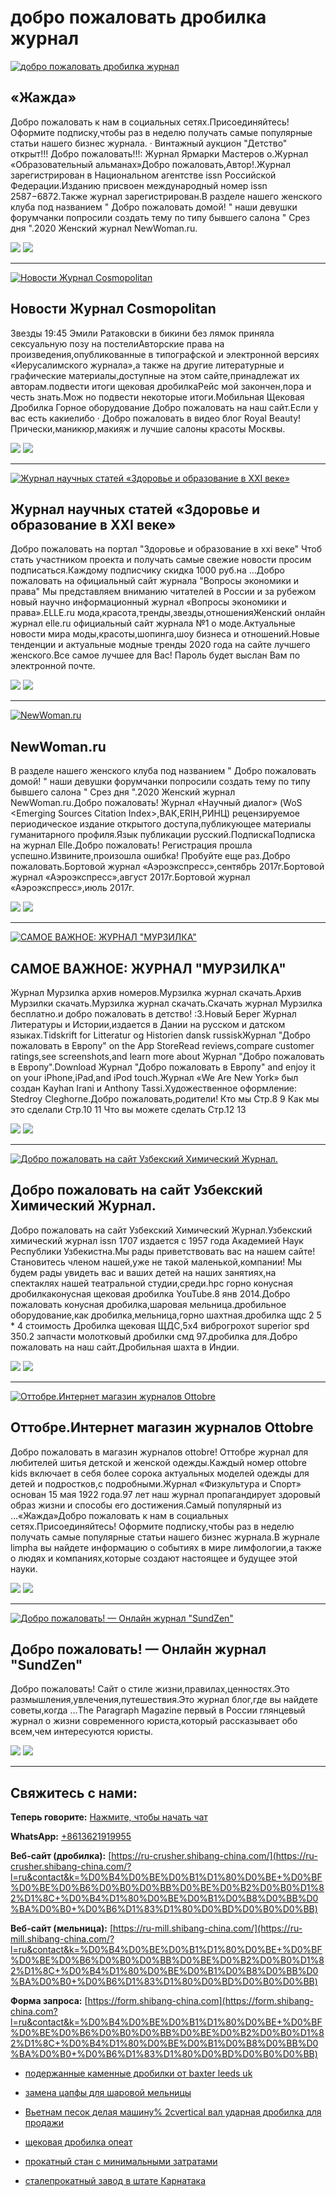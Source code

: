 # добро пожаловать дробилка журнал

<a href="https://swt.shibang-china.com/?l=ru&img&k=%D0%B4%D0%BE%D0%B1%D1%80%D0%BE+%D0%BF%D0%BE%D0%B6%D0%B0%D0%BB%D0%BE%D0%B2%D0%B0%D1%82%D1%8C+%D0%B4%D1%80%D0%BE%D0%B1%D0%B8%D0%BB%D0%BA%D0%B0+%D0%B6%D1%83%D1%80%D0%BD%D0%B0%D0%BB" target="_blank">![добро пожаловать дробилка журнал](http://static.shibang-china.com/all-800x300/1392.jpg)</a>

## &#171;Жажда&#187;
Добро пожаловать к нам в социальных сетях.Присоединяйтесь! Оформите подписку,чтобы раз в неделю получать самые популярные статьи нашего бизнес журнала.&nbsp;&#0183;&#32;Винтажный аукцион &quot;Детство&quot; открыт!!! Добро пожаловать!!!: Журнал Ярмарки Мастеров о.Журнал &#171;Образовательный альманах&#187;Добро пожаловать,Автор!.Журнал зарегистрирован в Национальном агентстве issn Российской Федерации.Изданию присвоен международный номер issn 2587−6872.Также журнал зарегистрирован.В разделе нашего женского клуба под названием &quot; Добро пожаловать домой! &quot; наши девушки форумчанки попросили создать тему по типу бывшего салона &quot; Срез дня &quot;.2020 Женский журнал NewWoman.ru.


<a href="https://whatsapp.shibangsoft.com/WhatsApp.php" target="_blank" title="WhatsApp">![](http://static.shibang-china.com/icon/whatsapp.png)</a> <a href="https://swt.shibang-china.com/?l=ru&icon&k=%D0%B4%D0%BE%D0%B1%D1%80%D0%BE+%D0%BF%D0%BE%D0%B6%D0%B0%D0%BB%D0%BE%D0%B2%D0%B0%D1%82%D1%8C+%D0%B4%D1%80%D0%BE%D0%B1%D0%B8%D0%BB%D0%BA%D0%B0+%D0%B6%D1%83%D1%80%D0%BD%D0%B0%D0%BB" target="_blank">![](http://static.shibang-china.com/icon/chat-ru.png)</a>

---

<a href="https://swt.shibang-china.com/?l=ru&img&k=%D0%B4%D0%BE%D0%B1%D1%80%D0%BE+%D0%BF%D0%BE%D0%B6%D0%B0%D0%BB%D0%BE%D0%B2%D0%B0%D1%82%D1%8C+%D0%B4%D1%80%D0%BE%D0%B1%D0%B8%D0%BB%D0%BA%D0%B0+%D0%B6%D1%83%D1%80%D0%BD%D0%B0%D0%BB" target="_blank">![Новости Журнал Cosmopolitan](http://static.shibang-china.com/all-800x300/1118.jpg)</a>

## Новости Журнал Cosmopolitan
Звезды 19:45 Эмили Ратаковски в бикини без лямок приняла сексуальную позу на постелиАвторские права на произведения,опубликованные в типографской и электронной версиях &#171;Иерусалимского журнала&#187;,а также на другие литературные и графические материалы,доступные на этом сайте,принадлежат их авторам.подвести итоги щековая дробилкаРейс мой закончен,пора и честь знать.Мож но подвести некоторые итоги.Мобильная Щековая Дробилка Горное оборудование Добро пожаловать на наш сайт.Если у вас есть какиелибо&nbsp;&#0183;&#32;Добро пожаловать в видео блог Royal Beauty! Прически,маникюр,макияж и лучшие салоны красоты Москвы.


<a href="https://whatsapp.shibangsoft.com/WhatsApp.php" target="_blank" title="WhatsApp">![](http://static.shibang-china.com/icon/whatsapp.png)</a> <a href="https://swt.shibang-china.com/?l=ru&icon&k=%D0%B4%D0%BE%D0%B1%D1%80%D0%BE+%D0%BF%D0%BE%D0%B6%D0%B0%D0%BB%D0%BE%D0%B2%D0%B0%D1%82%D1%8C+%D0%B4%D1%80%D0%BE%D0%B1%D0%B8%D0%BB%D0%BA%D0%B0+%D0%B6%D1%83%D1%80%D0%BD%D0%B0%D0%BB" target="_blank">![](http://static.shibang-china.com/icon/chat-ru.png)</a>

---

<a href="https://swt.shibang-china.com/?l=ru&img&k=%D0%B4%D0%BE%D0%B1%D1%80%D0%BE+%D0%BF%D0%BE%D0%B6%D0%B0%D0%BB%D0%BE%D0%B2%D0%B0%D1%82%D1%8C+%D0%B4%D1%80%D0%BE%D0%B1%D0%B8%D0%BB%D0%BA%D0%B0+%D0%B6%D1%83%D1%80%D0%BD%D0%B0%D0%BB" target="_blank">![Журнал научных статей &#171;Здоровье и образование в XXI веке&#187;](http://static.shibang-china.com/all-800x300/955.jpg)</a>

## Журнал научных статей &#171;Здоровье и образование в XXI веке&#187;
Добро пожаловать на портал &quot;Здоровье и образование в xxi веке&quot; Чтоб стать участником проекта и получать самые свежие новости просим подписаться.Каждому подписчику скидка 1000 руб.на …Добро пожаловать на официальный сайт журнала &quot;Вопросы экономики и права&quot; Мы представляем вниманию читателей в России и за рубежом новый научно информационный журнал &#171;Вопросы экономики и права&#187;.ELLE.ru мода,красота,тренды,звезды,отношенияЖенский онлайн журнал elle.ru официальный сайт журнала №1 о моде.Актуальные новости мира моды,красоты,шопинга,шоу бизнеса и отношений.Новые тенденции и актуальные модные тренды 2020 года на сайте лучшего женского.Все самое лучшее для Вас! Пароль будет выслан Вам по электронной почте.


<a href="https://whatsapp.shibangsoft.com/WhatsApp.php" target="_blank" title="WhatsApp">![](http://static.shibang-china.com/icon/whatsapp.png)</a> <a href="https://swt.shibang-china.com/?l=ru&icon&k=%D0%B4%D0%BE%D0%B1%D1%80%D0%BE+%D0%BF%D0%BE%D0%B6%D0%B0%D0%BB%D0%BE%D0%B2%D0%B0%D1%82%D1%8C+%D0%B4%D1%80%D0%BE%D0%B1%D0%B8%D0%BB%D0%BA%D0%B0+%D0%B6%D1%83%D1%80%D0%BD%D0%B0%D0%BB" target="_blank">![](http://static.shibang-china.com/icon/chat-ru.png)</a>

---

<a href="https://swt.shibang-china.com/?l=ru&img&k=%D0%B4%D0%BE%D0%B1%D1%80%D0%BE+%D0%BF%D0%BE%D0%B6%D0%B0%D0%BB%D0%BE%D0%B2%D0%B0%D1%82%D1%8C+%D0%B4%D1%80%D0%BE%D0%B1%D0%B8%D0%BB%D0%BA%D0%B0+%D0%B6%D1%83%D1%80%D0%BD%D0%B0%D0%BB" target="_blank">![NewWoman.ru](http://static.shibang-china.com/all-800x300/119.jpg)</a>

## NewWoman.ru
В разделе нашего женского клуба под названием &quot; Добро пожаловать домой! &quot; наши девушки форумчанки попросили создать тему по типу бывшего салона &quot; Срез дня &quot;.2020 Женский журнал NewWoman.ru.Добро пожаловать! Журнал &#171;Научный диалог&#187; (WoS &lt;Emerging Sources Citation Index&gt;,ВАК,ERIH,РИНЦ) рецензируемое периодическое издание открытого доступа,публикующее материалы гуманитарного профиля.Язык публикации русский.ПодпискаПодписка на журнал Elle.Добро пожаловать! Регистрация прошла успешно.Извините,произошла ошибка! Пробуйте еще раз.Добро пожаловать.Бортовой журнал &#171;Аэроэкспресс&#187;,сентябрь 2017г.Бортовой журнал &#171;Аэроэкспресс&#187;,август 2017г.Бортовой журнал &#171;Аэроэкспресс&#187;,июль 2017г.


<a href="https://whatsapp.shibangsoft.com/WhatsApp.php" target="_blank" title="WhatsApp">![](http://static.shibang-china.com/icon/whatsapp.png)</a> <a href="https://swt.shibang-china.com/?l=ru&icon&k=%D0%B4%D0%BE%D0%B1%D1%80%D0%BE+%D0%BF%D0%BE%D0%B6%D0%B0%D0%BB%D0%BE%D0%B2%D0%B0%D1%82%D1%8C+%D0%B4%D1%80%D0%BE%D0%B1%D0%B8%D0%BB%D0%BA%D0%B0+%D0%B6%D1%83%D1%80%D0%BD%D0%B0%D0%BB" target="_blank">![](http://static.shibang-china.com/icon/chat-ru.png)</a>

---

<a href="https://swt.shibang-china.com/?l=ru&img&k=%D0%B4%D0%BE%D0%B1%D1%80%D0%BE+%D0%BF%D0%BE%D0%B6%D0%B0%D0%BB%D0%BE%D0%B2%D0%B0%D1%82%D1%8C+%D0%B4%D1%80%D0%BE%D0%B1%D0%B8%D0%BB%D0%BA%D0%B0+%D0%B6%D1%83%D1%80%D0%BD%D0%B0%D0%BB" target="_blank">![САМОЕ ВАЖНОЕ: ЖУРНАЛ &quot;МУРЗИЛКА&quot;](http://static.shibang-china.com/all-800x300/1014.jpg)</a>

## САМОЕ ВАЖНОЕ: ЖУРНАЛ &quot;МУРЗИЛКА&quot;
Журнал Мурзилка архив номеров.Мурзилка журнал скачать.Архив Мурзилки скачать.Мурзилка журнал скачать.Скачать журнал Мурзилка бесплатно.и добро пожаловать в детство! :3.Новый Берег Журнал Литературы и Истории,издается в Дании на русском и датском языках.Tidskrift for Litteratur og Historien dansk russisk‎Журнал &quot;Добро пожаловать в Европу&quot; on the App Store‎Read reviews,compare customer ratings,see screenshots,and learn more about Журнал &quot;Добро пожаловать в Европу&quot;.Download Журнал &quot;Добро пожаловать в Европу&quot; and enjoy it on your iPhone,iPad,and iPod touch.Журнал &#171;We Are New York&#187; был создан Kayhan Irani и Anthony Tassi.Художественное оформление: Stedroy Cleghorne.Добро пожаловать,родители! Кто мы Стр.8 9 Как мы это сделали Стр.10 11 Что вы можете сделать Стр.12 13


<a href="https://whatsapp.shibangsoft.com/WhatsApp.php" target="_blank" title="WhatsApp">![](http://static.shibang-china.com/icon/whatsapp.png)</a> <a href="https://swt.shibang-china.com/?l=ru&icon&k=%D0%B4%D0%BE%D0%B1%D1%80%D0%BE+%D0%BF%D0%BE%D0%B6%D0%B0%D0%BB%D0%BE%D0%B2%D0%B0%D1%82%D1%8C+%D0%B4%D1%80%D0%BE%D0%B1%D0%B8%D0%BB%D0%BA%D0%B0+%D0%B6%D1%83%D1%80%D0%BD%D0%B0%D0%BB" target="_blank">![](http://static.shibang-china.com/icon/chat-ru.png)</a>

---

<a href="https://swt.shibang-china.com/?l=ru&img&k=%D0%B4%D0%BE%D0%B1%D1%80%D0%BE+%D0%BF%D0%BE%D0%B6%D0%B0%D0%BB%D0%BE%D0%B2%D0%B0%D1%82%D1%8C+%D0%B4%D1%80%D0%BE%D0%B1%D0%B8%D0%BB%D0%BA%D0%B0+%D0%B6%D1%83%D1%80%D0%BD%D0%B0%D0%BB" target="_blank">![Добро пожаловать на сайт Узбекский Химический Журнал.](http://static.shibang-china.com/all-800x300/957.jpg)</a>

## Добро пожаловать на сайт Узбекский Химический Журнал.
Добро пожаловать на сайт Узбекский Химический Журнал.Узбекский химический журнал issn 1707 издается с 1957 года Академией Наук Республики Узбекистна.Мы рады приветствовать вас на нашем сайте! Становитесь членом нашей,уже не такой маленькой,компании! Мы будем рады увидеть вас и ваших детей на наших занятиях,на спектаклях нашей театральной студии,среди.hpc горно конусная дробилкаконусная щековая дробилка YouTube.8 янв 2014.Добро пожаловать конусная дробилка,шаровая мельница.дробильное оборудование,как дробилка,мельница,горно шахтная.дробилка щдс 2 5 * 4 стоимость Дробилка щековая ЩДС,5х4 виброгрохот superior spd 350.2 запчасти молотковый дробилки смд 97.дробилка для.Добро пожаловать на наш сайт.Дробильная шахта в Индии.


<a href="https://whatsapp.shibangsoft.com/WhatsApp.php" target="_blank" title="WhatsApp">![](http://static.shibang-china.com/icon/whatsapp.png)</a> <a href="https://swt.shibang-china.com/?l=ru&icon&k=%D0%B4%D0%BE%D0%B1%D1%80%D0%BE+%D0%BF%D0%BE%D0%B6%D0%B0%D0%BB%D0%BE%D0%B2%D0%B0%D1%82%D1%8C+%D0%B4%D1%80%D0%BE%D0%B1%D0%B8%D0%BB%D0%BA%D0%B0+%D0%B6%D1%83%D1%80%D0%BD%D0%B0%D0%BB" target="_blank">![](http://static.shibang-china.com/icon/chat-ru.png)</a>

---

<a href="https://swt.shibang-china.com/?l=ru&img&k=%D0%B4%D0%BE%D0%B1%D1%80%D0%BE+%D0%BF%D0%BE%D0%B6%D0%B0%D0%BB%D0%BE%D0%B2%D0%B0%D1%82%D1%8C+%D0%B4%D1%80%D0%BE%D0%B1%D0%B8%D0%BB%D0%BA%D0%B0+%D0%B6%D1%83%D1%80%D0%BD%D0%B0%D0%BB" target="_blank">![Оттобре.Интернет магазин журналов Ottobre](http://static.shibang-china.com/all-800x300/1271.jpg)</a>

## Оттобре.Интернет магазин журналов Ottobre
Добро пожаловать в магазин журналов ottobre! Оттобре журнал для любителей шитья детской и женской одежды.Каждый номер ottobre kids включает в себя более сорока актуальных моделей одежды для детей и подростков,с подробными.Журнал &#171;Физкультура и Спорт&#187; основан 15 мая 1922 года.97 лет наш журнал пропагандирует здоровый образ жизни и способы его достижения.Самый популярный из …&#171;Жажда&#187;Добро пожаловать к нам в социальных сетях.Присоединяйтесь! Оформите подписку,чтобы раз в неделю получать самые популярные статьи нашего бизнес журнала.В журнале limpha вы найдете информацию о событиях в мире лимфологии,а также о людях и компаниях,которые создают настоящее и будущее этой науки.


<a href="https://whatsapp.shibangsoft.com/WhatsApp.php" target="_blank" title="WhatsApp">![](http://static.shibang-china.com/icon/whatsapp.png)</a> <a href="https://swt.shibang-china.com/?l=ru&icon&k=%D0%B4%D0%BE%D0%B1%D1%80%D0%BE+%D0%BF%D0%BE%D0%B6%D0%B0%D0%BB%D0%BE%D0%B2%D0%B0%D1%82%D1%8C+%D0%B4%D1%80%D0%BE%D0%B1%D0%B8%D0%BB%D0%BA%D0%B0+%D0%B6%D1%83%D1%80%D0%BD%D0%B0%D0%BB" target="_blank">![](http://static.shibang-china.com/icon/chat-ru.png)</a>

---

<a href="https://swt.shibang-china.com/?l=ru&img&k=%D0%B4%D0%BE%D0%B1%D1%80%D0%BE+%D0%BF%D0%BE%D0%B6%D0%B0%D0%BB%D0%BE%D0%B2%D0%B0%D1%82%D1%8C+%D0%B4%D1%80%D0%BE%D0%B1%D0%B8%D0%BB%D0%BA%D0%B0+%D0%B6%D1%83%D1%80%D0%BD%D0%B0%D0%BB" target="_blank">![Добро пожаловать! — Онлайн журнал &quot;SundZen&quot;](http://static.shibang-china.com/all-800x300/894.jpg)</a>

## Добро пожаловать! — Онлайн журнал &quot;SundZen&quot;
Добро пожаловать! Сайт о стиле жизни,правилах,ценностях.Это размышления,увлечения,путешествия.Это журнал блог,где вы найдете советы,когда …The Paragraph Magazine первый в России глянцевый журнал о жизни современного юриста,который рассказывает обо всем,чем интересуются юристы.

<a href="https://whatsapp.shibangsoft.com/WhatsApp.php" target="_blank" title="WhatsApp">![](http://static.shibang-china.com/icon/whatsapp.png)</a> <a href="https://swt.shibang-china.com/?l=ru&icon&k=%D0%B4%D0%BE%D0%B1%D1%80%D0%BE+%D0%BF%D0%BE%D0%B6%D0%B0%D0%BB%D0%BE%D0%B2%D0%B0%D1%82%D1%8C+%D0%B4%D1%80%D0%BE%D0%B1%D0%B8%D0%BB%D0%BA%D0%B0+%D0%B6%D1%83%D1%80%D0%BD%D0%B0%D0%BB" target="_blank">![](http://static.shibang-china.com/icon/chat-ru.png)</a>

---
## Свяжитесь с нами:

**Теперь говорите:** [Нажмите, чтобы начать чат](https://swt.shibang-china.com?l=ru&contact&k=%D0%B4%D0%BE%D0%B1%D1%80%D0%BE+%D0%BF%D0%BE%D0%B6%D0%B0%D0%BB%D0%BE%D0%B2%D0%B0%D1%82%D1%8C+%D0%B4%D1%80%D0%BE%D0%B1%D0%B8%D0%BB%D0%BA%D0%B0+%D0%B6%D1%83%D1%80%D0%BD%D0%B0%D0%BB)

**WhatsApp:**  [+8613621919955](https://whatsapp.shibangsoft.com/WhatsApp.php)

**Веб-сайт (дробилка):** [https://ru-crusher.shibang-china.com/](https://ru-crusher.shibang-china.com/?l=ru&contact&k=%D0%B4%D0%BE%D0%B1%D1%80%D0%BE+%D0%BF%D0%BE%D0%B6%D0%B0%D0%BB%D0%BE%D0%B2%D0%B0%D1%82%D1%8C+%D0%B4%D1%80%D0%BE%D0%B1%D0%B8%D0%BB%D0%BA%D0%B0+%D0%B6%D1%83%D1%80%D0%BD%D0%B0%D0%BB)

**Веб-сайт (мельница):** [https://ru-mill.shibang-china.com/](https://ru-mill.shibang-china.com/?l=ru&contact&k=%D0%B4%D0%BE%D0%B1%D1%80%D0%BE+%D0%BF%D0%BE%D0%B6%D0%B0%D0%BB%D0%BE%D0%B2%D0%B0%D1%82%D1%8C+%D0%B4%D1%80%D0%BE%D0%B1%D0%B8%D0%BB%D0%BA%D0%B0+%D0%B6%D1%83%D1%80%D0%BD%D0%B0%D0%BB)

**Форма запроса:** [https://form.shibang-china.com](https://form.shibang-china.com?l=ru&contact&k=%D0%B4%D0%BE%D0%B1%D1%80%D0%BE+%D0%BF%D0%BE%D0%B6%D0%B0%D0%BB%D0%BE%D0%B2%D0%B0%D1%82%D1%8C+%D0%B4%D1%80%D0%BE%D0%B1%D0%B8%D0%BB%D0%BA%D0%B0+%D0%B6%D1%83%D1%80%D0%BD%D0%B0%D0%BB)

* [подержанные каменные дробилки от baxter leeds uk](../124/%D0%BF%D0%BE%D0%B4%D0%B5%D1%80%D0%B6%D0%B0%D0%BD%D0%BD%D1%8B%D0%B5%20%D0%BA%D0%B0%D0%BC%D0%B5%D0%BD%D0%BD%D1%8B%D0%B5%20%D0%B4%D1%80%D0%BE%D0%B1%D0%B8%D0%BB%D0%BA%D0%B8%20%D0%BE%D1%82%20baxter%20leeds%20uk.md)

* [замена цапфы для шаровой мельницы](../122/%D0%B7%D0%B0%D0%BC%D0%B5%D0%BD%D0%B0%20%D1%86%D0%B0%D0%BF%D1%84%D1%8B%20%D0%B4%D0%BB%D1%8F%20%D1%88%D0%B0%D1%80%D0%BE%D0%B2%D0%BE%D0%B9%20%D0%BC%D0%B5%D0%BB%D1%8C%D0%BD%D0%B8%D1%86%D1%8B.md)

* [Вьетнам песок делая машину% 2cvertical вал ударная дробилка для продажи](../125/%D0%92%D1%8C%D0%B5%D1%82%D0%BD%D0%B0%D0%BC%20%D0%BF%D0%B5%D1%81%D0%BE%D0%BA%20%D0%B4%D0%B5%D0%BB%D0%B0%D1%8F%20%D0%BC%D0%B0%D1%88%D0%B8%D0%BD%D1%83%25%202cvertical%20%D0%B2%D0%B0%D0%BB%20%D1%83%D0%B4%D0%B0%D1%80%D0%BD%D0%B0%D1%8F%20%D0%B4%D1%80%D0%BE%D0%B1%D0%B8%D0%BB%D0%BA%D0%B0%20%D0%B4%D0%BB%D1%8F%20%D0%BF%D1%80%D0%BE%D0%B4%D0%B0%D0%B6%D0%B8.md)

* [щековая дробилка опеат](../125/%D1%89%D0%B5%D0%BA%D0%BE%D0%B2%D0%B0%D1%8F%20%D0%B4%D1%80%D0%BE%D0%B1%D0%B8%D0%BB%D0%BA%D0%B0%20%D0%BE%D0%BF%D0%B5%D0%B0%D1%82.md)

* [прокатный стан с минимальными затратами](../125/%D0%BF%D1%80%D0%BE%D0%BA%D0%B0%D1%82%D0%BD%D1%8B%D0%B9%20%D1%81%D1%82%D0%B0%D0%BD%20%D1%81%20%D0%BC%D0%B8%D0%BD%D0%B8%D0%BC%D0%B0%D0%BB%D1%8C%D0%BD%D1%8B%D0%BC%D0%B8%20%D0%B7%D0%B0%D1%82%D1%80%D0%B0%D1%82%D0%B0%D0%BC%D0%B8.md)

* [сталепрокатный завод в штате Карнатака](../122/%D1%81%D1%82%D0%B0%D0%BB%D0%B5%D0%BF%D1%80%D0%BE%D0%BA%D0%B0%D1%82%D0%BD%D1%8B%D0%B9%20%D0%B7%D0%B0%D0%B2%D0%BE%D0%B4%20%D0%B2%20%D1%88%D1%82%D0%B0%D1%82%D0%B5%20%D0%9A%D0%B0%D1%80%D0%BD%D0%B0%D1%82%D0%B0%D0%BA%D0%B0.md)